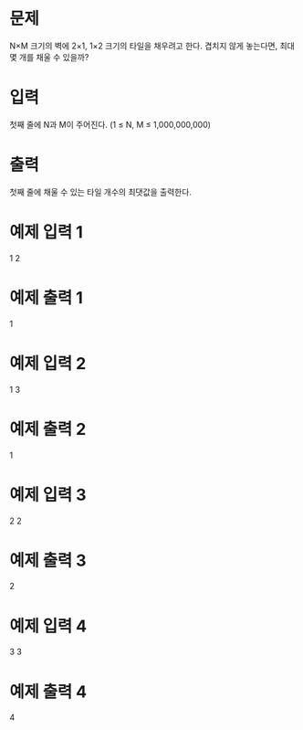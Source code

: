 # 문제
N×M 크기의 벽에 2×1, 1×2 크기의 타일을 채우려고 한다. 겹치지 않게 놓는다면, 최대 몇 개를 채울 수 있을까?

# 입력
첫째 줄에 N과 M이 주어진다. (1 ≤ N, M ≤ 1,000,000,000)

# 출력
첫째 줄에 채울 수 있는 타일 개수의 최댓값을 출력한다.

# 예제 입력 1 
1 2
# 예제 출력 1 
1
# 예제 입력 2 
1 3
# 예제 출력 2 
1
# 예제 입력 3 
2 2
# 예제 출력 3 
2
# 예제 입력 4 
3 3
# 예제 출력 4 
4
